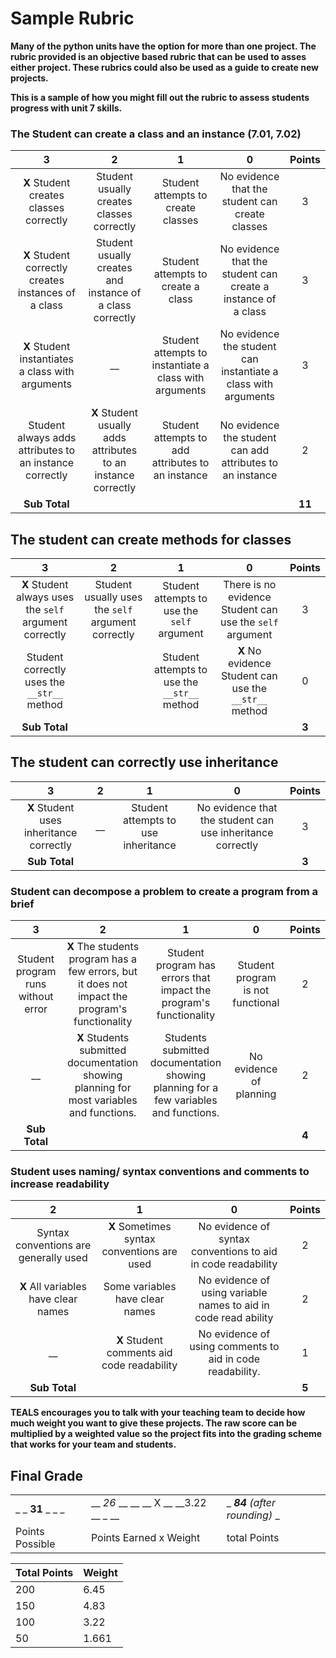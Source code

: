 # Sample Rubric

**Many of the python units have the option for more than one project. The rubric provided is an objective based rubric that can be used to asses either project. These rubrics could also be used as a guide to create new projects.**

**This is a sample of how you might fill out the rubric to assess students progress with unit 7 skills.**

### The Student can create a class and an instance (7.01, 7.02)
| 3 | 2 | 1 | 0 |Points|
|:--:|:--:|:--:|:--:|:--:|
|**X** Student creates classes correctly| Student usually creates classes correctly| Student attempts to create classes| No evidence that the student can create classes | 3 |
|**X** Student correctly creates instances of a class| Student usually creates and instance of a class correctly| Student attempts to create a class| No evidence that the student can create a instance of a class|3 |
|**X** Student instantiates a class with arguments  |__| Student attempts to instantiate a class with arguments| No evidence the student can instantiate a class with arguments|3
|Student always adds attributes to an instance correctly | **X** Student usually adds attributes to an instance correctly| Student attempts to add attributes to an instance| No evidence the student can add attributes to an instance|2|
|**Sub Total**|| | |**11**|

## The student can create methods for classes
| 3 | 2 | 1 | 0 |Points|
|:--:|:--:|:--:|:--:|:--:|
|**X** Student always uses the `self` argument correctly| Student usually uses the `self` argument correctly| Student attempts to use the `self` argument| There is no evidence Student can use the `self` argument|3|
|Student correctly uses the `__str__` method||Student attempts to use the `__str__` method| **X** No evidence Student can use the `__str__` method|0|
|**Sub Total**|| | |**3**|

## The student can correctly use inheritance
| 3 | 2 | 1 | 0 |Points|
|:--:|:--:|:--:|:--:|:--:|
|**X** Student uses inheritance correctly | __| Student attempts to use inheritance| No evidence that the student can use inheritance correctly|3|
|**Sub Total**|| | |**3**|

### Student can decompose a problem to create a program from a brief
|3 |2 |1 |0 |Points
|:-:|:-:|:-:|:-:|:-:|
|Student program runs without error | **X** The students program has a few errors, but it does not impact the program's functionality | Student program has errors that impact the program's functionality | Student program is not functional |2|
| __ | **X** Students submitted documentation showing planning for most variables and functions.| Students submitted documentation showing planning for a few variables and functions.| No evidence of planning|2|
|**Sub Total**|| | |**4**|

### Student uses naming/ syntax conventions and comments to increase readability
|2 |1 |0 |Points
|:-:|:-:|:-:|:-:|
|Syntax conventions are generally used |**X** Sometimes syntax conventions are used| No evidence of syntax conventions to aid in code readability|2|
|**X** All variables have clear names| Some variables have clear names| No evidence of using variable names to aid in code read ability|2|
|__|**X** Student comments aid code readability| No evidence of using comments to aid in code readability.|1|
|**Sub Total**|||**5**|

**TEALS encourages you to talk with your teaching team to decide how much weight you want to give these projects. The raw score can be multiplied by a weighted value so the project fits into the grading scheme that works for your team and students.**

## Final Grade
||||
| --- | --- | --- |
|_ _ **31** _ _ _|__ _26_ __ __ __ X __ __3.22 __ _ __|_ _**84** (after rounding)_ _|
| Points Possible | Points Earned x Weight | total Points  |

|Total Points| Weight|
|-|-|
|200|6.45|
|150|4.83|
|100|3.22|
|50|1.661|
